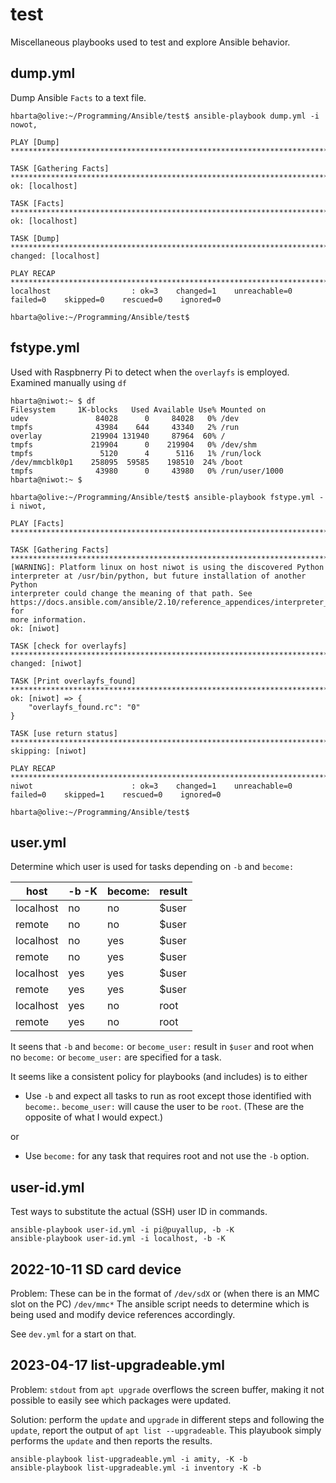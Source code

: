 # test

Miscellaneous playbooks used to test and explore Ansible behavior.

## dump.yml

Dump Ansible `Facts` to a text file.

```text
hbarta@olive:~/Programming/Ansible/test$ ansible-playbook dump.yml -i nowot, 

PLAY [Dump] ***************************************************************************************************************************************

TASK [Gathering Facts] ****************************************************************************************************************************
ok: [localhost]

TASK [Facts] **************************************************************************************************************************************
ok: [localhost]

TASK [Dump] ***************************************************************************************************************************************
changed: [localhost]

PLAY RECAP ****************************************************************************************************************************************
localhost                  : ok=3    changed=1    unreachable=0    failed=0    skipped=0    rescued=0    ignored=0   

hbarta@olive:~/Programming/Ansible/test$
```

## fstype.yml

Used with Raspbnerry Pi to detect when the `overlayfs` is employed. Examined manually using `df`

```text
hbarta@niwot:~ $ df
Filesystem     1K-blocks   Used Available Use% Mounted on
udev               84028      0     84028   0% /dev
tmpfs              43984    644     43340   2% /run
overlay           219904 131940     87964  60% /
tmpfs             219904      0    219904   0% /dev/shm
tmpfs               5120      4      5116   1% /run/lock
/dev/mmcblk0p1    258095  59585    198510  24% /boot
tmpfs              43980      0     43980   0% /run/user/1000
hbarta@niwot:~ $ 
```

```text
hbarta@olive:~/Programming/Ansible/test$ ansible-playbook fstype.yml -i niwot, 

PLAY [Facts] **************************************************************************************************************************************

TASK [Gathering Facts] ****************************************************************************************************************************
[WARNING]: Platform linux on host niwot is using the discovered Python interpreter at /usr/bin/python, but future installation of another Python
interpreter could change the meaning of that path. See https://docs.ansible.com/ansible/2.10/reference_appendices/interpreter_discovery.html for
more information.
ok: [niwot]

TASK [check for overlayfs] ************************************************************************************************************************
changed: [niwot]

TASK [Print overlayfs_found] **********************************************************************************************************************
ok: [niwot] => {
    "overlayfs_found.rc": "0"
}

TASK [use return status] **************************************************************************************************************************
skipping: [niwot]

PLAY RECAP ****************************************************************************************************************************************
niwot                      : ok=3    changed=1    unreachable=0    failed=0    skipped=1    rescued=0    ignored=0   

hbarta@olive:~/Programming/Ansible/test$ 
```

## user.yml

Determine which user is used for tasks depending on `-b` and `become:`

|host|-b -K|become:|result|
|---|---|---|---|
|localhost|no|no|$user|
|remote|no|no|$user|
|localhost|no|yes|$user|
|remote|no|yes|$user|
|localhost|yes|yes|$user|
|remote|yes|yes|$user|
|localhost|yes|no|root|
|remote|yes|no|root|

It seens that `-b` and `become:` or `become_user:` result in `$user` and root when no `become:` or `become_user:` are specified for a task.

It seems like a consistent policy for playbooks (and includes) is to either 

* Use `-b` and expect all tasks to run as root except those identified with `become:`. `become_user:` will cause the user to be `root`. (These are the opposite of what I would expect.)

or

* Use `become:` for any task that requires root and not use the `-b` option.

## user-id.yml

Test ways to substitute the actual (SSH) user ID in commands.

```text
ansible-playbook user-id.yml -i pi@puyallup, -b -K
ansible-playbook user-id.yml -i localhost, -b -K
```

## 2022-10-11 SD card device

Problem: These can be in the format of `/dev/sdX` or (when there is an MMC slot on the PC) `/dev/mmc*` The ansible script needs to determine which is being used and modify device references accordingly.

See `dev.yml` for a start on that.

## 2023-04-17 list-upgradeable.yml

Problem: `stdout` from `apt upgrade` overflows the screen buffer, making it not possible to easily see which packages were updated.

Solution: perform the `update` and `upgrade` in different steps and following the `update`, report the output of `apt list --upgradeable`. This playubook simply performs the `update` and then reports the results.

```text
ansible-playbook list-upgradeable.yml -i amity, -K -b
ansible-playbook list-upgradeable.yml -i inventory -K -b
```